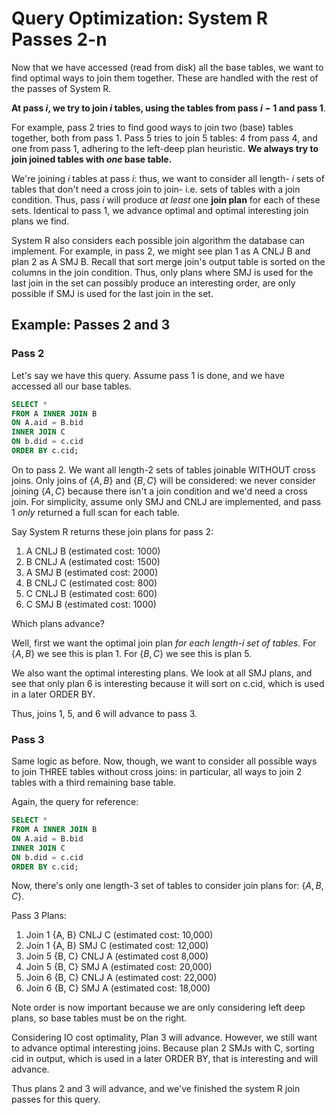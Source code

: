# Query Optimization: System R Passes 2-n

Now that we have accessed (read from disk) all the base tables, we want to find optimal ways to join them together. These are handled with the rest of the passes of System R.

**At pass $i$, we try to join $i$ tables, using the tables from pass $i-1$ and pass 1**.

For example, pass 2 tries to find good ways to join two (base) tables together, both from pass 1. Pass 5 tries to join 5 tables: 4 from pass 4, and one from pass 1, adhering to the left-deep plan heuristic. **We always try to join joined tables with *one* base table.**

We're joining $i$ tables at pass $i$: thus, we want to consider all length- $i$ sets of tables that don't need a cross join to join- i.e. sets of tables with a join condition. Thus, pass $i$ will produce *at least* one **join plan** for each of these sets. Identical to pass 1, we advance optimal and optimal interesting join plans we find. 

System R also considers each possible join algorithm the database can implement. For example, in pass 2, we might see plan 1 as A CNLJ B and plan 2 as A SMJ B. Recall that sort merge join's output table is sorted on the columns in the join condition. Thus, only plans where SMJ is used for the last join in the set can possibly produce an interesting order, are only possible if SMJ is used for the last join in the set. 

## Example: Passes 2 and 3

### Pass 2

Let's say we have this query. Assume pass 1 is done, and we have accessed all our base tables. 

```sql
SELECT *
FROM A INNER JOIN B
ON A.aid = B.bid
INNER JOIN C
ON b.did = c.cid
ORDER BY c.cid;
```

On to pass 2. We want all length-2 sets of tables joinable WITHOUT cross joins. Only joins of $\{A,B\}$ and $\{B,C\}$ will be considered: we never consider joining $\{A,C\}$ because there isn't a join condition and we'd need a cross join. For simplicity, assume only SMJ and CNLJ are implemented, and pass 1 *only* returned a full scan for each table. 

Say System R returns these join plans for pass 2:

1. A CNLJ B (estimated cost: 1000)
2. B CNLJ A (estimated cost: 1500)
3. A SMJ B (estimated cost: 2000)
4. B CNLJ C (estimated cost: 800)
5. C CNLJ B (estimated cost: 600)
6. C SMJ B (estimated cost: 1000)

Which plans advance? 

Well, first we want the optimal join plan *for each length-i set of tables*. For $\{A,B\}$ we see this is plan 1. For $\{B,C\}$ we see this is plan 5.

We also want the optimal interesting plans. We look at all SMJ plans, and see that only plan 6 is interesting because it will sort on c.cid, which is used in a later ORDER BY. 

Thus, joins 1, 5, and 6 will advance to pass 3.

### Pass 3

Same logic as before. Now, though, we want to consider all possible ways to join THREE tables without cross joins: in particular, all ways to join 2 tables with a third remaining base table.

Again, the query for reference: 	

```sql
SELECT *
FROM A INNER JOIN B
ON A.aid = B.bid
INNER JOIN C
ON b.did = c.cid
ORDER BY c.cid;
```

Now, there's only one length-3 set of tables to consider join plans for: $\{A,B,C\}$. 

Pass 3 Plans:

1. Join 1 {A, B} CNLJ C (estimated cost: 10,000)
2. Join 1 {A, B} SMJ C (estimated cost: 12,000)
3. Join 5 {B, C} CNLJ A (estimated cost 8,000)
4. Join 5 {B, C} SMJ A (estimated cost: 20,000)
5. Join 6 {B, C} CNLJ A (estimated cost: 22,000)
6. Join 6 {B, C} SMJ A (estimated cost: 18,000)

Note order is now important because we are only considering left deep plans, so base tables must be on the right.

Considering IO cost optimality, Plan 3 will advance. However, we still want to advance optimal interesting joins. Because plan 2 SMJs with C, sorting cid in output, which is used in a later ORDER BY, that is interesting and will advance. 

Thus plans 2 and 3 will advance, and we've finished the system R join passes for this query.
